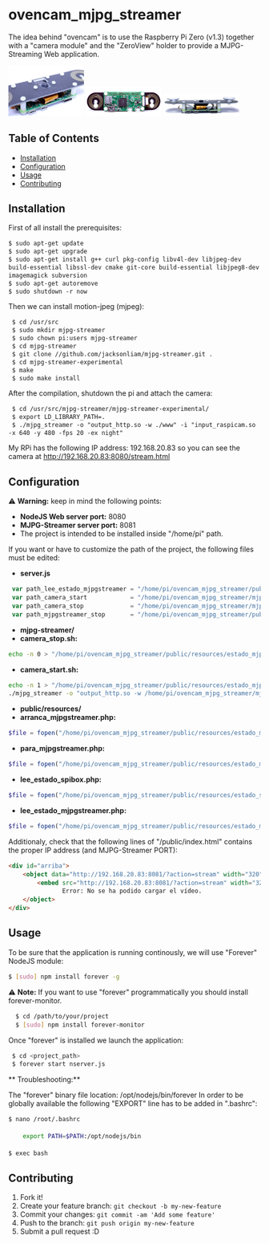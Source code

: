 # ovencam_mjpg_streamer
The idea behind "ovencam" is to use the Raspberry Pi Zero (v1.3) together with a "camera module" and the "ZeroView" holder to provide a MJPG-Streaming Web application. 

<img src="https://github.com/etxahun/ovencam_mjpg_streamer/blob/master/images/ZeroView_1.jpg" width = "30%" />
<img src="https://github.com/etxahun/ovencam_mjpg_streamer/blob/master/images/ZeroView_2.jpg" width = "30%" />
<img src="https://github.com/etxahun/ovencam_mjpg_streamer/blob/master/images/ZeroView_3.jpg" width = "30%" />

## Table of Contents
 - [Installation](#installation)
 - [Configuration](#configuration)
 - [Usage](#usage)
 - [Contributing](#contributing)

## Installation

First of all install the prerequisites:

    $ sudo apt-get update
    $ sudo apt-get upgrade
    $ sudo apt-get install g++ curl pkg-config libv4l-dev libjpeg-dev build-essential libssl-dev cmake git-core build-essential libjpeg8-dev imagemagick subversion
    $ sudo apt-get autoremove
    $ sudo shutdown -r now

Then we can install motion-jpeg (mjpeg):

     $ cd /usr/src
     $ sudo mkdir mjpg-streamer
     $ sudo chown pi:users mjpg-streamer
     $ cd mjpg-streamer
     $ git clone //github.com/jacksonliam/mjpg-streamer.git .
     $ cd mjpg-streamer-experimental
     $ make
     $ sudo make install

After the compilation, shutdown the pi and attach the camera:

     $ cd /usr/src/mjpg-streamer/mjpg-streamer-experimental/
     $ export LD_LIBRARY_PATH=.
     $ ./mjpg_streamer -o "output_http.so -w ./www" -i "input_raspicam.so -x 640 -y 480 -fps 20 -ex night"

My RPi has the following IP address: 192.168.20.83 so you can see the camera at http://192.168.20.83:8080/stream.html

## Configuration
:warning: **Warning:** keep in mind the following points:
* **NodeJS Web server port:** 8080
* **MJPG-Streamer server port:** 8081
* The project is intended to be installed inside "/home/pi" path.

If you want or have to customize the path of the project, the following files must be edited:

* **server.js**
``` javascript
 var path_lee_estado_mjpgstreamer = "/home/pi/ovencam_mjpg_streamer/public/resources/lee_estado_mjpgstreamer.php";
 var path_camera_start 			  = "/home/pi/ovencam_mjpg_streamer/mjpg-streamer/camera_start.sh";
 var path_camera_stop 			  = "/home/pi/ovencam_mjpg_streamer/mjpg-streamer/camera_stop.sh";
 var path_mjpgstreamer_stop 	  = "/home/pi/ovencam_mjpg_streamer/public/resources/para_mjpgstreamer.php";
```

* **mjpg-streamer/**
 * **camera_stop.sh:**  
 ``` sh 
 echo -n 0 > "/home/pi/ovencam_mjpg_streamer/public/resources/estado_mjpgstreamer.txt"
 ```
 * **camera_start.sh:**
 ``` sh
 echo -n 1 > "/home/pi/ovencam_mjpg_streamer/public/resources/estado_mjpgstreamer.txt"
 ./mjpg_streamer -o "output_http.so -w /home/pi/ovencam_mjpg_streamer/mjpg-streamer/www -p 8081 -c <user>:<passwd>" -i "input_raspicam.so -rot 270 -fps 25 -q 50 -x 320 -y 240 ex night"
 ```

* **public/resources/**
 * **arranca_mjpgstreamer.php:**
 ``` php
 $file = fopen("/home/pi/ovencam_mjpg_streamer/public/resources/estado_mjpgstreamer.txt", "w") or die("Unable to open file!");
 ```
 * **para_mjpgstreamer.php:**
 ``` php
 $file = fopen("/home/pi/ovencam_mjpg_streamer/public/resources/estado_mjpgstreamer.txt", "w") or die("Unable to open file!");
 ```
 * **lee_estado_spibox.php:**
 ``` php
 $file = fopen("/home/pi/ovencam_mjpg_streamer/public/resources/estado_spibox.txt", "r") or die("Unable to open estado_spibox.txt file!");
 ```
 * **lee_estado_mjpgstreamer.php:**
 ``` php
 $file = fopen("/home/pi/ovencam_mjpg_streamer/public/resources/estado_mjpgstreamer.txt", "r") or die("Unable to open estado_mjpgstreamer.txt file!");
 ```

Additionaly, check that the following lines of "/public/index.html" contains the proper IP address (and MJPG-Streamer PORT):
``` html
<div id="arriba">
    <object data="http://192.168.20.83:8081/?action=stream" width="320" height="240">
        <embed src="http://192.168.20.83:8081/?action=stream" width="320" height="240"> </embed>
               Error: No se ha podido cargar el vídeo.
    </object>
</div>
```

## Usage

To be sure that the application is running continously, we will use "Forever" NodeJS module:
``` sh
$ [sudo] npm install forever -g
```
:warning: **Note:** If you want to use "forever" programmatically you should install forever-monitor.
``` sh 
  $ cd /path/to/your/project
  $ [sudo] npm install forever-monitor
```
Once "forever" is installed we launch the application:
``` sh
 $ cd <project_path>
 $ forever start nserver.js
```
** Troubleshooting:**

The "forever" binary file location: /opt/nodejs/bin/forever
In order to be globally available the following "EXPORT" line has to be added in ".bashrc":
``` sh
$ nano /root/.bashrc
	
    export PATH=$PATH:/opt/nodejs/bin

$ exec bash
```
## Contributing

1. Fork it!
2. Create your feature branch: `git checkout -b my-new-feature`
3. Commit your changes: `git commit -am 'Add some feature'`
4. Push to the branch: `git push origin my-new-feature`
5. Submit a pull request :D
